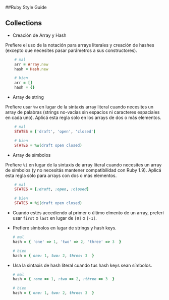 ##Ruby Style Guide

## Collections

* Creación de Array y Hash 

Prefiere el uso de la notación para arrays literales y creación de hashes
(excepto que necesites pasar parámetros a sus constructores).

```Ruby
    # mal
    arr = Array.new
    hash = Hash.new

    # bien
    arr = []
    hash = {}
```

* Array de string

Prefiere usar `%w` en lugar de la sintaxis array literal cuando
necesites un array de palabras (strings no-vacías sin espacios ni
caracteres espaciales en cada uno). Aplicá esta regla solo en los arrays
de dos o más elementos.

```Ruby
    # mal
    STATES = ['draft', 'open', 'closed']

    # bien
    STATES = %w(draft open closed)
 ```
* Array de símbolos

Prefiere `%i` en lugar de la sintaxis de array literal cuando
necesites un array de símbolos (y no necesitás mantener compatibilidad
con Ruby 1.9). Aplicá esta regla sólo para arrays con dos o más
elementos.

```Ruby
    # mal
    STATES = [:draft, :open, :closed]

    # bien
    STATES = %i(draft open closed)
```

* Cuando estés accediendo al primer o último elmento de un array, preferí
usar `first` o `last` en lugar de `[0]` o `[-1]`.

* Prefiere símbolos en lugar de strings y hash keys.

    ```Ruby
    # mal
    hash = { 'one' => 1, 'two' => 2, 'three' => 3  }

    # bien
    hash = { one: 1, two: 2, three: 3  }
    ```
* Usa la sintaxis de hash literal cuando tus hash keys sean símbolos.

    ```Ruby
    # mal
    hash = { :one => 1, :two => 2, :three => 3  }

    # bien
    hash = { one: 1, two: 2, three: 3  }
    ```

    ```
